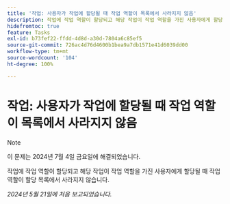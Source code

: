 ```yaml
---
title: '작업: 사용자가 작업에 할당될 때 작업 역할이 목록에서 사라지지 않음'
description: 작업에 작업 역할이 할당되고 해당 작업이 작업 역할을 가진 사용자에게 할당될 때 작업 역할이 할당 목록에서 사라지지 않습니다.
hidefromtoc: true
feature: Tasks
exl-id: b73fef22-ffdd-4d8d-a30d-7804a6c85ef5
source-git-commit: 726ac4d76d4600b1bea9a7db1571e41d6039dd00
workflow-type: tm+mt
source-wordcount: '104'
ht-degree: 100%

---
```


# 작업: 사용자가 작업에 할당될 때 작업 역할이 목록에서 사라지지 않음

>[!NOTE]
>
>이 문제는 2024년 7월 4일 금요일에 해결되었습니다.

작업에 작업 역할이 할당되고 해당 작업이 작업 역할을 가진 사용자에게 할당될 때 작업 역할이 할당 목록에서 사라지지 않습니다.

_2024년 5월 21일에 처음 보고되었습니다._
